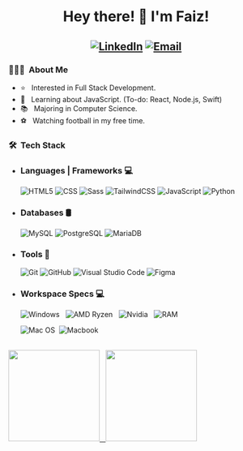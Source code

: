 <h1 align="center"> Hey there! 👋 I'm Faiz!</h1>
<h2 align="center">
<a href="https://www.linkedin.com/in/faiz-haji-ali-rahim/"><img alt="LinkedIn" src="https://img.shields.io/badge/LinkedIn-Faiz%20Rahim-blue?style=for-the-badge&logo=linkedin"></a>
<a href="mailto:faizuddin1280@gmail.com"><img alt="Email" src="https://img.shields.io/badge/Email-faizuddin1280@gmail.com-red?style=for-the-badge&logo=gmail"></a>
</h2>

<h3> 👨🏻‍💻 &nbsp;About Me </h3>

- ⭐️ &nbsp; Interested in Full Stack Development.
- 🤔 &nbsp; Learning about JavaScript. (To-do: React, Node.js, Swift)
- 📚 &nbsp; Majoring in Computer Science.
- ⚽️ &nbsp; Watching football in my free time.

<h3> 🛠 &nbsp;Tech Stack</h3>

- ### Languages | Frameworks 💻 &nbsp;
  ![HTML5](https://img.shields.io/badge/HTML5-E34F26?style=for-the-badge&logo=html5&logoColor=white)
  ![CSS](https://img.shields.io/badge/CSS3-1572B6?style=for-the-badge&logo=css3&logoColor=white)
  ![Sass](https://img.shields.io/badge/Sass-CC6699?style=for-the-badge&logo=sass&logoColor=white)
  ![TailwindCSS](https://img.shields.io/badge/Tailwind_CSS-38B2AC?style=for-the-badge&logo=tailwind-css&logoColor=white)
  ![JavaScript](https://img.shields.io/badge/JavaScript-323330?style=for-the-badge&logo=javascript&logoColor=F7DF1E)
  ![Python](https://img.shields.io/badge/Python-FFD43B?style=for-the-badge&logo=python&logoColor=darkgreen)
  
- ### Databases 🛢 &nbsp;
  ![MySQL](https://img.shields.io/badge/MySQL-00000F?style=for-the-badge&logo=mysql&logoColor=white)
  ![PostgreSQL](https://img.shields.io/badge/PostgreSQL-316192?style=for-the-badge&logo=postgresql&logoColor=white)
  ![MariaDB](https://img.shields.io/badge/MariaDB-003545?style=for-the-badge&logo=mariadb&logoColor=white)
 
- ### Tools 🔧 &nbsp;
  ![Git](https://img.shields.io/badge/Git-F05032?style=for-the-badge&logo=git&logoColor=white)
  ![GitHub](https://img.shields.io/badge/GitHub-100000?style=for-the-badge&logo=github&logoColor=white)
  ![Visual Studio Code](https://img.shields.io/badge/Visual_Studio_Code-0078D4?style=for-the-badge&logo=visual%20studio%20code&logoColor=white)
  ![Figma](https://img.shields.io/badge/Figma-F24E1E?style=for-the-badge&logo=figma&logoColor=white)

  
- ### Workspace Specs 💻 &nbsp;
  ![Windows](https://img.shields.io/badge/Windows-0078D6?style=for-the-badge&logo=windows&logoColor=white) &nbsp; ![AMD Ryzen](https://img.shields.io/badge/AMD-Ryzen_5_3600-ED1C24?style=for-the-badge&logo=amd&logoColor=white) &nbsp; ![Nvidia](https://img.shields.io/badge/NVIDIA-GTX1660S-76B900?style=for-the-badge&logo=nvidia&logoColor=white) &nbsp; ![RAM](https://img.shields.io/badge/RAM-16GB-%230071C5.svg?&style=for-the-badge&logoColor=white)
  
  ![Mac OS](https://img.shields.io/badge/mac%20os-000000?style=for-the-badge&logo=apple&logoColor=white) &nbsp;![Macbook](https://img.shields.io/badge/Apple-MacBook_Air_M1-999999?style=for-the-badge&logo=apple&logoColor=white)





<br/>

<a href="https://github.com/Faiz-AR" width="100%">
  <img height="180em" src="https://github-readme-stats.vercel.app/api?username=Faiz-AR&theme=buefy&show_icons=true" /> &nbsp; <img height="180em" src="https://github-readme-stats.vercel.app/api/top-langs/?username=Faiz-AR&theme=buefy&layout=compact" />
  
</a>

<br/>

